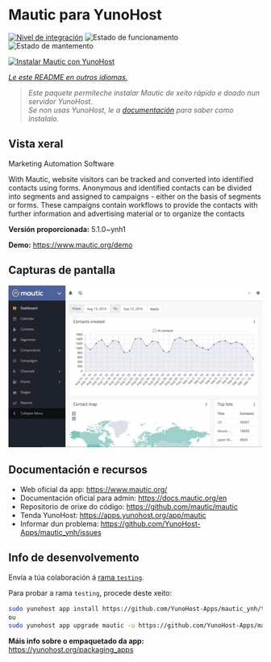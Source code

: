 <!--
NOTA: Este README foi creado automáticamente por <https://github.com/YunoHost/apps/tree/master/tools/readme_generator>
NON debe editarse manualmente.
-->

# Mautic para YunoHost

[![Nivel de integración](https://dash.yunohost.org/integration/mautic.svg)](https://dash.yunohost.org/appci/app/mautic) ![Estado de funcionamento](https://ci-apps.yunohost.org/ci/badges/mautic.status.svg) ![Estado de mantemento](https://ci-apps.yunohost.org/ci/badges/mautic.maintain.svg)

[![Instalar Mautic con YunoHost](https://install-app.yunohost.org/install-with-yunohost.svg)](https://install-app.yunohost.org/?app=mautic)

*[Le este README en outros idiomas.](./ALL_README.md)*

> *Este paquete permíteche instalar Mautic de xeito rápido e doado nun servidor YunoHost.*  
> *Se non usas YunoHost, le a [documentación](https://yunohost.org/install) para saber como instalalo.*

## Vista xeral

Marketing Automation Software

With Mautic, website visitors can be tracked and converted into identified contacts using forms. Anonymous and identified contacts can be divided into segments and assigned to campaigns - either on the basis of segments or forms. These campaigns contain workflows to provide the contacts with further information and advertising material or to organize the contacts

**Versión proporcionada:** 5.1.0~ynh1

**Demo:** <https://www.mautic.org/demo>

## Capturas de pantalla

![Captura de pantalla de Mautic](./doc/screenshots/mautic-Screenshots.jpg)

## Documentación e recursos

- Web oficial da app: <https://www.mautic.org/>
- Documentación oficial para admin: <https://docs.mautic.org/en>
- Repositorio de orixe do código: <https://github.com/mautic/mautic>
- Tenda YunoHost: <https://apps.yunohost.org/app/mautic>
- Informar dun problema: <https://github.com/YunoHost-Apps/mautic_ynh/issues>

## Info de desenvolvemento

Envía a túa colaboración á [rama `testing`](https://github.com/YunoHost-Apps/mautic_ynh/tree/testing).

Para probar a rama `testing`, procede deste xeito:

```bash
sudo yunohost app install https://github.com/YunoHost-Apps/mautic_ynh/tree/testing --debug
ou
sudo yunohost app upgrade mautic -u https://github.com/YunoHost-Apps/mautic_ynh/tree/testing --debug
```

**Máis info sobre o empaquetado da app:** <https://yunohost.org/packaging_apps>
